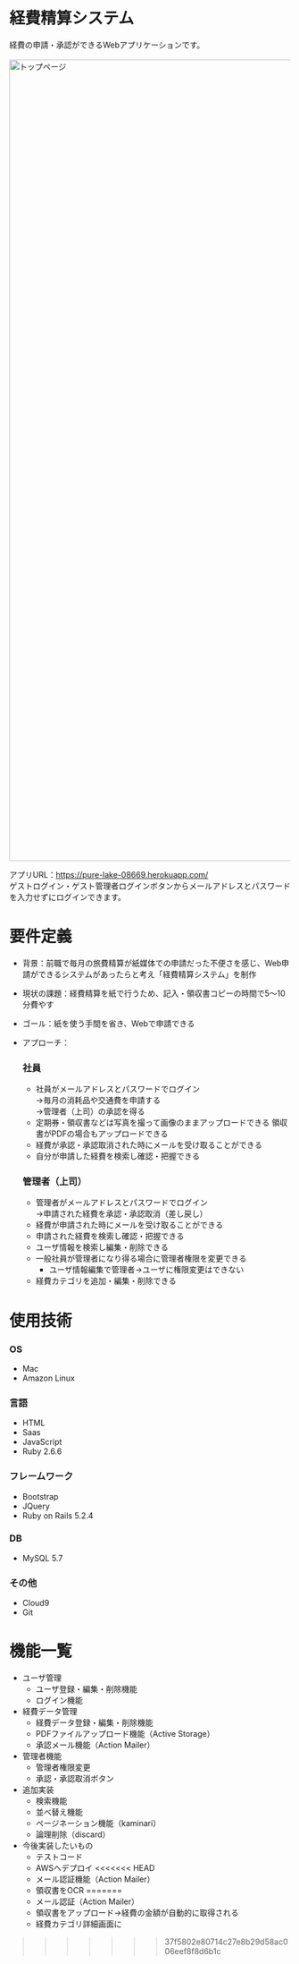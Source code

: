 # 経費精算システム
  経費の申請・承認ができるWebアプリケーションです。<br>  
  <img width="1433" alt="トップページ" src="https://user-images.githubusercontent.com/76086661/114688094-58a33400-9d4f-11eb-8211-2a9edd1a41cd.png">

  アプリURL：https://pure-lake-08669.herokuapp.com/ <br>
  ゲストログイン・ゲスト管理者ログインボタンからメールアドレスとパスワードを入力せずにログインできます。

# 要件定義
* 背景：前職で毎月の旅費精算が紙媒体での申請だった不便さを感じ、Web申請ができるシステムがあったらと考え「経費精算システム」を制作 
* 現状の課題：経費精算を紙で行うため、記入・領収書コピーの時間で5〜10分費やす 
* ゴール：紙を使う手間を省き、Webで申請できる 
* アプローチ：
  ### 社員
    * 社員がメールアドレスとパスワードでログイン<br>
      →毎月の消耗品や交通費を申請する<br>
      →管理者（上司）の承認を得る<br>
    * 定期券・領収書などは写真を撮って画像のままアップロードできる 領収書がPDFの場合もアップロードできる
    * 経費が承認・承認取消された時にメールを受け取ることができる
    * 自分が申請した経費を検索し確認・把握できる

  ### 管理者（上司）
    * 管理者がメールアドレスとパスワードでログイン<br>
      →申請された経費を承認・承認取消（差し戻し）
    * 経費が申請された時にメールを受け取ることができる
    * 申請された経費を検索し確認・把握できる
    * ユーザ情報を検索し編集・削除できる
    * 一般社員が管理者になり得る場合に管理者権限を変更できる
        * ユーザ情報編集で管理者→ユーザに権限変更はできない
    * 経費カテゴリを追加・編集・削除できる


# 使用技術
### OS
- Mac
- Amazon Linux

### 言語
- HTML
- Saas
- JavaScript
- Ruby 2.6.6

### フレームワーク
- Bootstrap
- JQuery
- Ruby on Rails 5.2.4

### DB
- MySQL 5.7

### その他
- Cloud9
- Git

# 機能一覧
- ユーザ管理
  - ユーザ登録・編集・削除機能
  - ログイン機能
- 経費データ管理
  - 経費データ登録・編集・削除機能
  - PDFファイルアップロード機能（Active Storage）
  - 承認メール機能（Action Mailer）
- 管理者機能
  - 管理者権限変更
  - 承認・承認取消ボタン
- 追加実装
  - 検索機能
  - 並べ替え機能
  - ページネーション機能（kaminari）
  - 論理削除（discard）
- 今後実装したいもの
  - テストコード
  - AWSへデプロイ
<<<<<<< HEAD
  - メール認証機能（Action Mailer）
  - 領収書をOCR
=======
  - メール認証（Action Mailer）
  - 領収書をアップロード→経費の金額が自動的に取得される
  - 経費カテゴリ詳細画面に
>>>>>>> 37f5802e80714c27e8b29d58ac006eef8f8d6b1c
